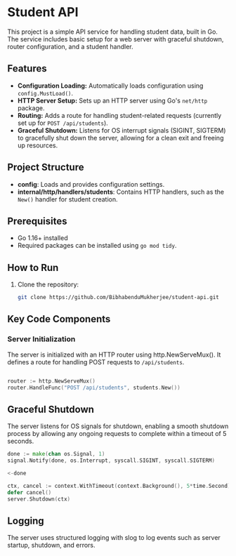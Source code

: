 # Student API

This project is a simple API service for handling student data, built in Go. The service includes basic setup for a web server with graceful shutdown, router configuration, and a student handler.

## Features
- **Configuration Loading:** Automatically loads configuration using `config.MustLoad()`.
- **HTTP Server Setup:** Sets up an HTTP server using Go's `net/http` package.
- **Routing:** Adds a route for handling student-related requests (currently set up for `POST /api/students`).
- **Graceful Shutdown:** Listens for OS interrupt signals (SIGINT, SIGTERM) to gracefully shut down the server, allowing for a clean exit and freeing up resources.

## Project Structure
- **config**: Loads and provides configuration settings.
- **internal/http/handlers/students**: Contains HTTP handlers, such as the `New()` handler for student creation.

## Prerequisites
- Go 1.16+ installed
- Required packages can be installed using `go mod tidy`.

## How to Run
1. Clone the repository:
   ```bash
   git clone https://github.com/BibhabenduMukherjee/student-api.git


## Key Code Components
### Server Initialization
The server is initialized with an HTTP router using http.NewServeMux(). It defines a route for handling POST requests to `/api/students`.

```go

router := http.NewServeMux()
router.HandleFunc("POST /api/students", students.New())

```

## Graceful Shutdown
The server listens for OS signals for shutdown, enabling a smooth shutdown process by allowing any ongoing requests to complete within a timeout of 5 seconds.

```go
done := make(chan os.Signal, 1)
signal.Notify(done, os.Interrupt, syscall.SIGINT, syscall.SIGTERM)

<-done

ctx, cancel := context.WithTimeout(context.Background(), 5*time.Second)
defer cancel()
server.Shutdown(ctx)

```
## Logging
The server uses structured logging with slog to log events such as server startup, shutdown, and errors.